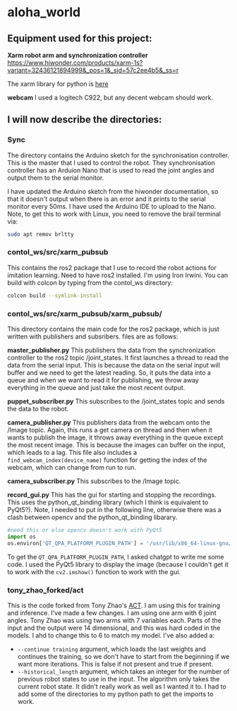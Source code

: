 # aloha_world

## Equipment used for this project:

__Xarm robot arm and synchronization controller__
https://www.hiwonder.com/products/xarm-1s?variant=32436121894999&_pos=1&_sid=57c2ee4b5&_ss=r

The xarm library for python is [here](https://github.com/ccourson/xArmServoController)

__webcam__
I used a logitech C922, but any decent webcam should work.

## I will now describe the directories:

### Sync
The directory contains the Arduino sketch for the synchronisation controller. This is the master that I used to control the robot. They synchronisation controller has an Arduion Nano that is used to read the joint angles and output them to the serial monitor.

I have updated the Arduino sketch from the hiwonder documentation, so that it doesn't output when there is an error and it prints to the serial monitor every 50ms. I have used the Arduino IDE to upload to the Nano. Note, to get this to work with Linux, you need to remove the brail terminal via:

```bash
sudo apt remov brltty
```

### contol_ws/src/xarm_pubsub
This contains the ros2 package that I use to record the robot actions for imitation learning.
Need to have ros2 installed. I'm using Iron Irwini.
You can build with colcon by typing from the contol_ws directory:
```bash
colcon build --symlink-install
```

### contol_ws/src/xarm_pubsub/xarm_pubsub/
This directory contains the main code for the ros2 package, which is just written with publishers and subsribers.
files are as follows:

__master_publisher.py__
This publishers the data from the synchronization controller to the ros2 topic /joint_states. It first launches a thread to read the data from the serial input. This is because the data on the serial input will buffer and we need to get the latest reading. So, it puts the data into a queue and when we want to read it for publishing, we throw away everything in the queue and just take the most recent output. 

__puppet_subscriber.py__
This subscribes to the /joint_states topic and sends the data to the robot.

__camera_publisher.py__
This publishers data from the webcam onto the /Image topic. Again, this runs a get camera on thread and then when it wants to publish the image, it throws away everything in the queue except the most recent image. This is because the images can buffer on the input, which leads to a lag.
This file also includes a `find_webcam_index(device_name)` function for getting the index of the webcam, which can change from run to run.

__camera_subscriber.py__
This subscribes to the /Image topic.

__record_gui.py__
This has the gui for starting and stopping the recordings. This uses the python_qt_binding library (which I think is equivalent to PyQt5?). Note, I needed to put in the following line, otherwise there was a clash between opencv and the python_qt_binding libarary.
```python
#need this or else opencv doesn't work with PyQt5
import os
os.environ['QT_QPA_PLATFORM_PLUGIN_PATH'] = '/usr/lib/x86_64-linux-gnu/qt5/plugins'
```
To get the `QT_QPA_PLATFORM_PLUGIN_PATH`, I asked chatgpt to write me some code.
I used the PyQt5 library to display the image (because I couldn't get it to work with the `cv2.imshow()` function to work with the gui.

### tony_zhao_forked/act
This is the code forked from Tony Zhao's [ACT](https://github.com/tonyzhaozh/act). I am using this for training and inference.
I've made a few changes. I am using one arm with 6 joint angles. Tony Zhao was using two arms with 7 variables each. Parts of the input and the output were 14 dimensional, and this was hard coded in the models. I ahd to change this to 6 to match my model. 
I've also added a:
* `--continue training` argument, which loads the last weights and continues the training, so we don't have to start from the beginning if we want more iterations. This is false if not present and true if present.
* `--historical_length` argument, which takes an integer for the number of previous robot states to use in the input. The algorithm only takes the current robot state. It didn't really work as well as I wanted it to.
I had to add some of the directories to my python path to get the imports to work.










